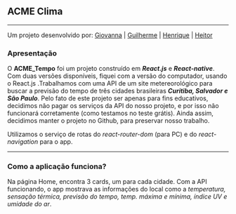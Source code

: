 ## ACME Clima
***
Um projeto desenvolvido por:
[Giovanna](https://github.com/GiPaiva) |
[Guilherme](https://github.com/GuiLeoni) | 
[Henrique](https://github.com/Henrique-Botelho) |
[Heitor](https://github.com/heitorsclaudino)

### Apresentação
O **ACME_Tempo** foi um projeto construído em **_React.js_** e **_React-native_**. Com duas versões disponíveis, fiquei com a versão do computador, usando o React.js .Trabalhamos com uma API de um site metereorológico para buscar a previsão do tempo de três cidades brasileiras __*Curitiba, Salvador e São Paulo*__.
Pelo fato de este projeto ser apenas para fins educativos, decidimos não pagar os serviços da API do nosso projeto, e por isso não funcionará corretamente (como testamos no teste grátis). 
Ainda assim, decidimos manter o projeto no Github, para preservar nosso trabalho.

Utilizamos o serviço de rotas do *react-router-dom* (para PC) e do *react-navigation* para o app. 

***
### Como a aplicação funciona?
Na página Home, encontra 3 cards, um para cada cidade. Com a API funcionando, o app mostrava as informações do local como a *temperatura, sensação térmica, previsão do tempo, temp. máxima e mínima, índice UV e umidade do ar*.